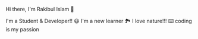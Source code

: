 Hi there, I'm Rakibul Islam  👋


I'm a Student & Developer!!
😃 I'm a new learner
🏞️ I love nature!!!
⌨️ coding is my passion


